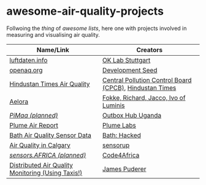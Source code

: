 # awesome-air-quality-projects

Follwoing the *thing* of *awesome lists*, here one with projects involved in measuring and visualising air quality. 

|Name/Link|Creators|
|---|---|
|[luftdaten.info](http://luftdaten.info)|[OK Lab Stuttgart](https://codefor.de/stuttgart/)|
|[openaq.org](https://openaq.org)|[Development Seed](https://developmentseed.org/)|
|[Hindustan Times Air Quality](http://airquality.hindustantimes.com/)|[Central Pollution Control Board (CPCB)](http://cpcb.nic.in), [Hindustan Times](http://hindustantimes.com/)|
|[Aelora](https://www.thethingsnetwork.org/article/aelora-monitoring-air-quality-with-the-things-network)|[Fokke, Richard, Jacco, Ivo of Luminis](https://arnhem.luminis.eu/talents/)|
|[*PiMaa (planned)*](http://pimaa.co.ug/)|[Outbox Hub Uganda](https://outbox.co.ug/)|
|[Plume Air Report](https://air.plumelabs.com/)|[Plume Labs](https://plumelabs.com)|
|[Bath Air Quality Sensor Data](https://data.bathhacked.org/Environment/-Live-Air-Quality-Sensor-Data/hqr9-djir)|[Bath: Hacked](https://www.bathhacked.org)|
|[Air Quality in Calgary](http://calgary-air.sensorup.com/)|[sensorup](https://www.sensorup.com/)|
|[*sensors.AFRICA (planned)*](https://medium.com/code-for-africa/monitoring-air-quality-in-african-cities-through-low-cost-air-pollution-centers-84f2082c8ebd)|[Code4Africa](https://codeforafrica.org/)|
|[Distributed Air Quality Monitoring (Using Taxis!)](https://www.hackster.io/james-puderer/distributed-air-quality-monitoring-using-taxis-69647e)|[James Puderer](https://twitter.com/jhpuderer)|
